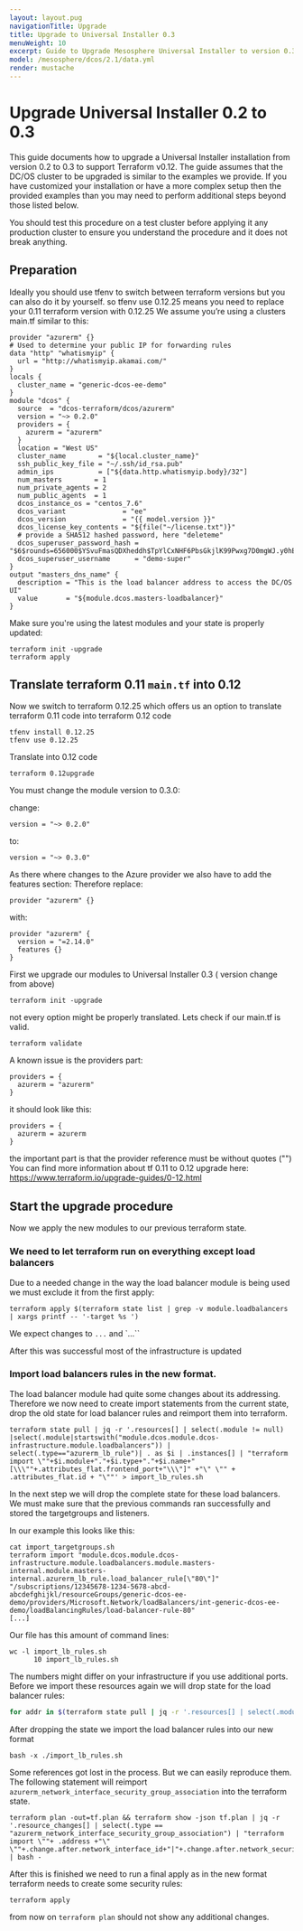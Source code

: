 ```yaml
---
layout: layout.pug
navigationTitle: Upgrade
title: Upgrade to Universal Installer 0.3
menuWeight: 10
excerpt: Guide to Upgrade Mesosphere Universal Installer to version 0.3
model: /mesosphere/dcos/2.1/data.yml
render: mustache
---
```



# Upgrade Universal Installer 0.2 to 0.3
This guide documents how to upgrade a Universal Installer installation from version 0.2 to 0.3 to support Terraform v0.12. The guide assumes that the DC/OS cluster to be upgraded is similar to the examples we provide. If you have customized your installation or have a more complex setup then the provided examples than you may need to perform additional steps beyond those listed below.

You should test this procedure on a test cluster before applying it any production cluster to ensure you understand the procedure and it does not break anything.

## Preparation
Ideally you should use tfenv to switch between terraform versions but you can also do it by yourself. so tfenv use 0.12.25 means you need to replace your 0.11 terraform version with 0.12.25
We assume you’re using a clusters main.tf similar to this:
```hcl
provider "azurerm" {}
# Used to determine your public IP for forwarding rules
data "http" "whatismyip" {
  url = "http://whatismyip.akamai.com/"
}
locals {
  cluster_name = "generic-dcos-ee-demo"
}
module "dcos" {
  source  = "dcos-terraform/dcos/azurerm"
  version = "~> 0.2.0"
  providers = {
    azurerm = "azurerm"
  }
  location = "West US"
  cluster_name        = "${local.cluster_name}"
  ssh_public_key_file = "~/.ssh/id_rsa.pub"
  admin_ips           = ["${data.http.whatismyip.body}/32"]
  num_masters        = 1
  num_private_agents = 2
  num_public_agents  = 1
  dcos_instance_os = "centos_7.6"
  dcos_variant              = "ee"
  dcos_version              = "{{ model.version }}"
  dcos_license_key_contents = "${file("~/license.txt")}"
  # provide a SHA512 hashed password, here "deleteme"
  dcos_superuser_password_hash = "$6$rounds=656000$YSvuFmasQDXheddh$TpYlCxNHF6PbsGkjlK99Pwxg7D0mgWJ.y0hE2JKoa61wHx.1wtxTAHVRHfsJU9zzHWDoE08wpdtToHimNR9FJ/"
  dcos_superuser_username      = "demo-super"
}
output "masters_dns_name" {
  description = "This is the load balancer address to access the DC/OS UI"
  value       = "${module.dcos.masters-loadbalancer}"
}
```

Make sure you're using the latest modules and your state is properly updated:

```
terraform init -upgrade
terraform apply
```

## Translate terraform 0.11 `main.tf` into 0.12
Now we switch to terraform 0.12.25 which offers us an option to translate terraform 0.11 code into terraform 0.12 code

```
tfenv install 0.12.25
tfenv use 0.12.25
```

Translate into 0.12 code
```
terraform 0.12upgrade
```

You must change the module version to 0.3.0:

change:
```hcl
version = "~> 0.2.0"
```

to:
```hcl
version = "~> 0.3.0"
```

As there where changes to the Azure provider we also have to add the features section:
Therefore replace:

```hcl
provider "azurerm" {}
```

with:

```hcl
provider "azurerm" {
  version = "=2.14.0"
  features {}
}
```

First we upgrade our modules to Universal Installer 0.3 ( version change from above)

```
terraform init -upgrade
```

not every option might be properly translated. Lets check if our main.tf is valid.

```
terraform validate
```

A known issue is the providers part:

```hcl
providers = {
  azurerm = "azurerm"
}
```

it should look like this:

```hcl
providers = {
  azurerm = azurerm
}
```

the important part is that the provider reference must be without quotes ("")
You can find more information about tf 0.11 to 0.12 upgrade here: https://www.terraform.io/upgrade-guides/0-12.html

## Start the upgrade procedure
Now we apply the new modules to our previous terraform state.

### We need to let terraform run on everything except load balancers
Due to a needed change in the way the load balancer module is being used we must exclude it from the first apply:
```
terraform apply $(terraform state list | grep -v module.loadbalancers | xargs printf -- '-target %s ')
```

We expect changes to `...` and `...``

After this was successful most of the infrastructure is updated

### Import load balancers rules in the new format.
The load balancer module had quite some changes about its addressing. Therefore we now need to create import statements from the current state, drop the old state for load balancer rules and reimport them into terraform.

```
terraform state pull | jq -r '.resources[] | select(.module != null) |select(.module|startswith("module.dcos.module.dcos-infrastructure.module.loadbalancers")) | select(.type=="azurerm_lb_rule")| . as $i | .instances[] | "terraform import \""+$i.module+"."+$i.type+"."+$i.name+"[\\\""+.attributes_flat.frontend_port+"\\\"]" +"\" \"" + .attributes_flat.id + "\""' > import_lb_rules.sh
```

In the next step we will drop the complete state for these load balancers. We must make sure that the previous commands ran successfully and stored the targetgroups and listeners.

In our example this looks like this:
```
cat import_targetgroups.sh
terraform import "module.dcos.module.dcos-infrastructure.module.loadbalancers.module.masters-internal.module.masters-internal.azurerm_lb_rule.load_balancer_rule[\"80\"]" "/subscriptions/12345678-1234-5678-abcd-abcdefghijkl/resourceGroups/generic-dcos-ee-demo/providers/Microsoft.Network/loadBalancers/int-generic-dcos-ee-demo/loadBalancingRules/load-balancer-rule-80"
[...]
```

Our file has this amount of command lines:
```
wc -l import_lb_rules.sh
      10 import_lb_rules.sh
```

The numbers might differ on your infrastructure if you use additional ports.
Before we import these resources again we will drop state for the load balancer rules:
```bash
for addr in $(terraform state pull | jq -r '.resources[] | select(.module != null) |select(.module|startswith("module.dcos.module.dcos-infrastructure.module.loadbalancers")) | select(.type=="azurerm_lb_rule")| . as $i | .instances[] | $i.module+"."+$i.type+"."+$i.name+(if .index_key == null then "" else "["+(.index_key|tostring)+"]" end)'); do terraform state rm "${addr}";done
```

After dropping the state we import the load balancer rules into our new format
```
bash -x ./import_lb_rules.sh
```

Some references got lost in the process. But we can easily reproduce them. The following statement will reimport `azurerm_network_interface_security_group_association` into the terraform state.

```
terraform plan -out=tf.plan && terraform show -json tf.plan | jq -r '.resource_changes[] | select(.type == "azurerm_network_interface_security_group_association") | "terraform import \""+ .address +"\" \""+.change.after.network_interface_id+"|"+.change.after.network_security_group_id+"\""' | bash -
```

After this is finished we need to run a final apply as in the new format terraform needs to create some security rules:
```
terraform apply
```

from now on `terraform plan` should not show any additional changes.
